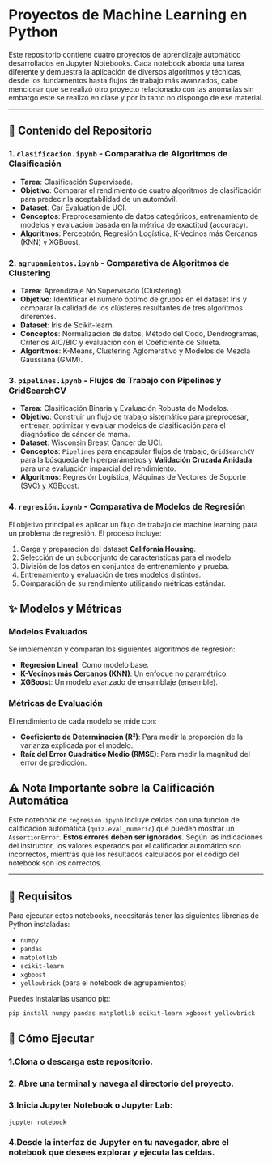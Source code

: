 # Proyectos de Machine Learning en Python

Este repositorio contiene cuatro proyectos de aprendizaje automático desarrollados en Jupyter Notebooks. Cada notebook aborda una tarea diferente y demuestra la aplicación de diversos algoritmos y técnicas, desde los fundamentos hasta flujos de trabajo más avanzados, cabe mencionar que se realizó otro proyecto relacionado con las anomalías sin embargo este se realizó en clase y por lo tanto no dispongo de ese material.

---

## 📂 Contenido del Repositorio

### 1. `clasificacion.ipynb` - Comparativa de Algoritmos de Clasificación
* **Tarea**: Clasificación Supervisada.
* **Objetivo**: Comparar el rendimiento de cuatro algoritmos de clasificación para predecir la aceptabilidad de un automóvil.
* **Dataset**: Car Evaluation de UCI.
* **Conceptos**: Preprocesamiento de datos categóricos, entrenamiento de modelos y evaluación basada en la métrica de exactitud (accuracy).
* **Algoritmos**: Perceptrón, Regresión Logística, K-Vecinos más Cercanos (KNN) y XGBoost.

### 2. `agrupamientos.ipynb` - Comparativa de Algoritmos de Clustering
* **Tarea**: Aprendizaje No Supervisado (Clustering).
* **Objetivo**: Identificar el número óptimo de grupos en el dataset Iris y comparar la calidad de los clústeres resultantes de tres algoritmos diferentes.
* **Dataset**: Iris de Scikit-learn.
* **Conceptos**: Normalización de datos, Método del Codo, Dendrogramas, Criterios AIC/BIC y evaluación con el Coeficiente de Silueta.
* **Algoritmos**: K-Means, Clustering Aglomerativo y Modelos de Mezcla Gaussiana (GMM).

### 3. `pipelines.ipynb` - Flujos de Trabajo con Pipelines y GridSearchCV
* **Tarea**: Clasificación Binaria y Evaluación Robusta de Modelos.
* **Objetivo**: Construir un flujo de trabajo sistemático para preprocesar, entrenar, optimizar y evaluar modelos de clasificación para el diagnóstico de cáncer de mama.
* **Dataset**: Wisconsin Breast Cancer de UCI.
* **Conceptos**: `Pipelines` para encapsular flujos de trabajo, `GridSearchCV` para la búsqueda de hiperparámetros y **Validación Cruzada Anidada** para una evaluación imparcial del rendimiento.
* **Algoritmos**: Regresión Logística, Máquinas de Vectores de Soporte (SVC) y XGBoost.

### 4. `regresión.ipynb` - Comparativa de Modelos de Regresión
El objetivo principal es aplicar un flujo de trabajo de machine learning para un problema de regresión. El proceso incluye:
1.  Carga y preparación del dataset **California Housing**.
2.  Selección de un subconjunto de características para el modelo.
3.  División de los datos en conjuntos de entrenamiento y prueba.
4.  Entrenamiento y evaluación de tres modelos distintos.
5.  Comparación de su rendimiento utilizando métricas estándar.

## ✨ Modelos y Métricas

### Modelos Evaluados
Se implementan y comparan los siguientes algoritmos de regresión:
* **Regresión Lineal**: Como modelo base.
* **K-Vecinos más Cercanos (KNN)**: Un enfoque no paramétrico.
* **XGBoost**: Un modelo avanzado de ensamblaje (ensemble).

### Métricas de Evaluación
El rendimiento de cada modelo se mide con:
* **Coeficiente de Determinación (R²)**: Para medir la proporción de la varianza explicada por el modelo.
* **Raíz del Error Cuadrático Medio (RMSE)**: Para medir la magnitud del error de predicción.

## ⚠️ Nota Importante sobre la Calificación Automática

Este notebook de `regresión.ipynb` incluye celdas con una función de calificación automática (`quiz.eval_numeric`) que pueden mostrar un `AssertionError`. **Estos errores deben ser ignorados**. Según las indicaciones del instructor, los valores esperados por el calificador automático son incorrectos, mientras que los resultados calculados por el código del notebook son los correctos.

---

## 🔧 Requisitos

Para ejecutar estos notebooks, necesitarás tener las siguientes librerías de Python instaladas:

* `numpy`
* `pandas`
* `matplotlib`
* `scikit-learn`
* `xgboost`
* `yellowbrick` (para el notebook de agrupamientos)

Puedes instalarlas usando pip:
```bash
pip install numpy pandas matplotlib scikit-learn xgboost yellowbrick
```

## 🚀 Cómo Ejecutar
### 1.Clona o descarga este repositorio.
### 2. Abre una terminal y navega al directorio del proyecto.
### 3.Inicia Jupyter Notebook o Jupyter Lab:
`jupyter notebook`
### 4.Desde la interfaz de Jupyter en tu navegador, abre el notebook que desees explorar y ejecuta las celdas.
